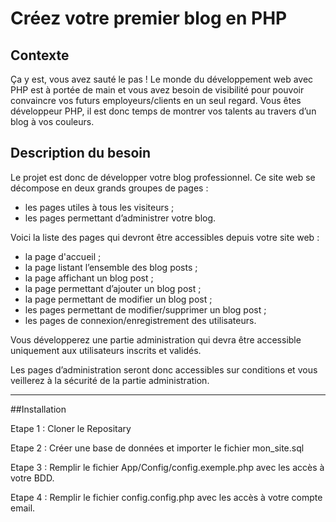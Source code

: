 # Créez votre premier blog en PHP

## Contexte

Ça y est, vous avez sauté le pas ! Le monde du développement web avec PHP est à portée de main et vous avez besoin de visibilité pour pouvoir convaincre vos futurs employeurs/clients en un seul regard. Vous êtes développeur PHP, il est donc temps de montrer vos talents au travers d’un blog à vos couleurs.

## Description du besoin

Le projet est donc de développer votre blog professionnel. Ce site web se décompose en deux grands groupes de pages :

- les pages utiles à tous les visiteurs ;
- les pages permettant d’administrer votre blog.

Voici la liste des pages qui devront être accessibles depuis votre site web :

- la page d'accueil ;
- la page listant l’ensemble des blog posts ;
- la page affichant un blog post ;
- la page permettant d’ajouter un blog post ;
- la page permettant de modifier un blog post ;
- les pages permettant de modifier/supprimer un blog post ;
- les pages de connexion/enregistrement des utilisateurs.

Vous développerez une partie administration qui devra être accessible uniquement aux utilisateurs inscrits et validés.

Les pages d’administration seront donc accessibles sur conditions et vous veillerez à la sécurité de la partie administration.

------------

##Installation

Etape 1 : Cloner le Repositary

Etape 2 : Créer une base de données et importer le fichier mon_site.sql

Etape 3 : Remplir le fichier App/Config/config.exemple.php avec les accès à votre BDD.

Etape 4 : Remplir le fichier config.config.php avec les accès à votre compte email.


              